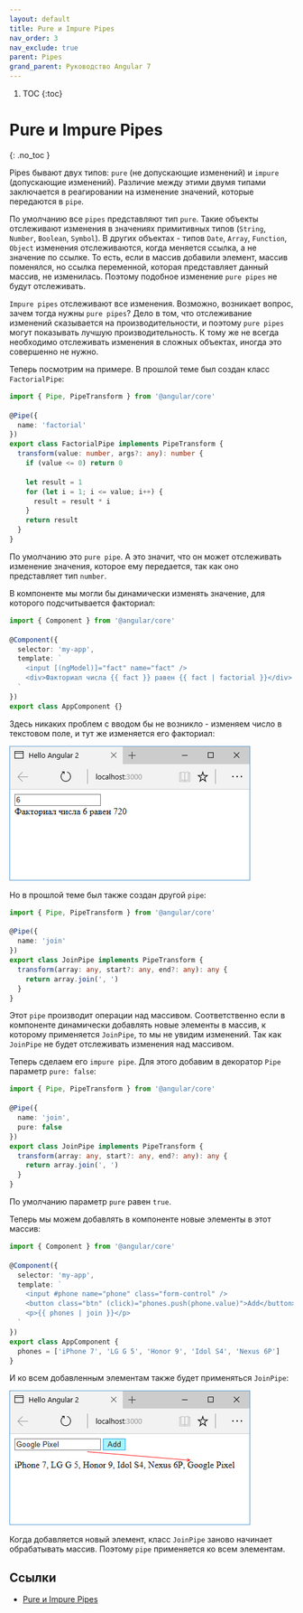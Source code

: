 ```yaml
---
layout: default
title: Pure и Impure Pipes
nav_order: 3
nav_exclude: true
parent: Pipes
grand_parent: Руководство Angular 7
---
```


<!-- prettier-ignore-start -->
1. TOC
{:toc}

# Pure и Impure Pipes
{: .no_toc }
<!-- prettier-ignore-end -->

Pipes бывают двух типов: `pure` (не допускающие изменений) и `impure` (допускающие изменений). Различие между этими двумя типами заключается в реагировании на изменение значений, которые передаются в `pipe`.

По умолчанию все `pipes` представляют тип `pure`. Такие объекты отслеживают изменения в значениях примитивных типов (`String`, `Number`, `Boolean`, `Symbol`). В других объектах - типов `Date`, `Array`, `Function`, `Object` изменения отслеживаются, когда меняется ссылка, а не значение по ссылке. То есть, если в массив добавили элемент, массив поменялся, но ссылка переменной, которая представляет данный массив, не изменилась. Поэтому подобное изменение `pure pipes` не будут отслеживать.

`Impure pipes` отслеживают все изменения. Возможно, возникает вопрос, зачем тогда нужны `pure pipes`? Дело в том, что отслеживание изменений сказывается на производительности, и поэтому `pure pipes` могут показывать лучшую производительность. К тому же не всегда необходимо отслеживать изменения в сложных объектах, иногда это совершенно не нужно.

Теперь посмотрим на примере. В прошлой теме был создан класс `FactorialPipe`:

```typescript
import { Pipe, PipeTransform } from '@angular/core'

@Pipe({
  name: 'factorial'
})
export class FactorialPipe implements PipeTransform {
  transform(value: number, args?: any): number {
    if (value <= 0) return 0

    let result = 1
    for (let i = 1; i <= value; i++) {
      result = result * i
    }
    return result
  }
}
```

По умолчанию это `pure pipe`. А это значит, что он может отслеживать изменение значения, которое ему передается, так как оно представляет тип `number`.

В компоненте мы могли бы динамически изменять значение, для которого подсчитывается факториал:

```typescript
import { Component } from '@angular/core'

@Component({
  selector: 'my-app',
  template: `
    <input [(ngModel)]="fact" name="fact" />
    <div>Факториал числа {{ fact }} равен {{ fact | factorial }}</div>
  `
})
export class AppComponent {}
```

Здесь никаких проблем с вводом бы не возникло - изменяем число в текстовом поле, и тут же изменяется его факториал:

![Скриншот](pure-pipes-1.png)

Но в прошлой теме был также создан другой `pipe`:

```typescript
import { Pipe, PipeTransform } from '@angular/core'

@Pipe({
  name: 'join'
})
export class JoinPipe implements PipeTransform {
  transform(array: any, start?: any, end?: any): any {
    return array.join(', ')
  }
}
```

Этот `pipe` производит операции над массивом. Соответственно если в компоненте динамически добавлять новые элементы в массив, к которому применяется `JoinPipe`, то мы не увидим изменений. Так как `JoinPipe` не будет отслеживать изменения над массивом.

Теперь сделаем его `impure pipe`. Для этого добавим в декоратор `Pipe` параметр `pure: false`:

```typescript
import { Pipe, PipeTransform } from '@angular/core'

@Pipe({
  name: 'join',
  pure: false
})
export class JoinPipe implements PipeTransform {
  transform(array: any, start?: any, end?: any): any {
    return array.join(', ')
  }
}
```

По умолчанию параметр `pure` равен `true`.

Теперь мы можем добавлять в компоненте новые элементы в этот массив:

```typescript
import { Component } from '@angular/core'

@Component({
  selector: 'my-app',
  template: `
    <input #phone name="phone" class="form-control" />
    <button class="btn" (click)="phones.push(phone.value)">Add</button>
    <p>{{ phones | join }}</p>
  `
})
export class AppComponent {
  phones = ['iPhone 7', 'LG G 5', 'Honor 9', 'Idol S4', 'Nexus 6P']
}
```

И ко всем добавленным элементам также будет применяться `JoinPipe`:

![Скриншот](pure-pipes-2.png)

Когда добавляется новый элемент, класс `JoinPipe` заново начинает обрабатывать массив. Поэтому `pipe` применяется ко всем элементам.

## Ссылки

- [Pure и Impure Pipes](https://metanit.com/web/angular2/8.3.php)
